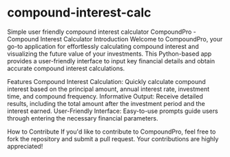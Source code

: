 # compound-interest-calc
Simple user friendly compound interest calculator
CompoundPro - Compound Interest Calculator
Introduction
Welcome to CompoundPro, your go-to application for effortlessly calculating compound interest and visualizing the future value of your investments. This Python-based app provides a user-friendly interface to input key financial details and obtain accurate compound interest calculations.

Features
Compound Interest Calculation: Quickly calculate compound interest based on the principal amount, annual interest rate, investment time, and compound frequency.
Informative Output: Receive detailed results, including the total amount after the investment period and the interest earned.
User-Friendly Interface: Easy-to-use prompts guide users through entering the necessary financial parameters.

How to Contribute
If you'd like to contribute to CompoundPro, feel free to fork the repository and submit a pull request. Your contributions are highly appreciated!
